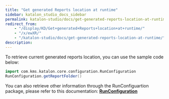 ```yaml
---
title: "Get generated Reports location at runtime" 
sidebar: katalon_studio_docs_sidebar
permalink: katalon-studio/docs/get-generated-reports-location-at-runtime.html 
redirect_from:
    - "/display/KD/Get+generated+Reports+location+at+runtime/"
    - "/x/ewXR/"
    - "/katalon-studio/docs/get-generated-reports-location-at-runtime/"
description: 
---
```

To retrieve current generated reports location, you can use the sample code below:

```groovy
import com.kms.katalon.core.configuration.RunConfiguration
RunConfiguration.getReportFolder()
```

You can also retrieve other information through the RunConfiguartion package, please refer to this documentation: **[RunConfiguration](https://api-docs.katalon.com/com/kms/katalon/core/configuration/RunConfiguration.html)**